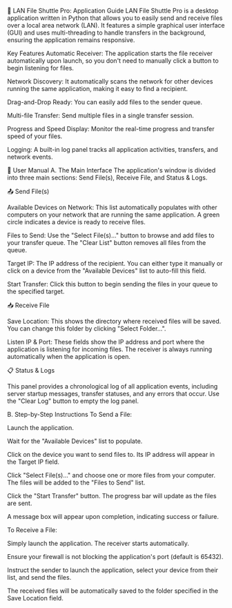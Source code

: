 🚀 LAN File Shuttle Pro: Application Guide
LAN File Shuttle Pro is a desktop application written in Python that allows you to easily send and receive files over a local area network (LAN). It features a simple graphical user interface (GUI) and uses multi-threading to handle transfers in the background, ensuring the application remains responsive.

Key Features
Automatic Receiver: The application starts the file receiver automatically upon launch, so you don't need to manually click a button to begin listening for files.

Network Discovery: It automatically scans the network for other devices running the same application, making it easy to find a recipient.

Drag-and-Drop Ready: You can easily add files to the sender queue.

Multi-file Transfer: Send multiple files in a single transfer session.

Progress and Speed Display: Monitor the real-time progress and transfer speed of your files.

Logging: A built-in log panel tracks all application activities, transfers, and network events.

📝 User Manual
A. The Main Interface
The application's window is divided into three main sections: Send File(s), Receive File, and Status & Logs.

📤 Send File(s)

Available Devices on Network: This list automatically populates with other computers on your network that are running the same application. A green circle indicates a device is ready to receive files.

Files to Send: Use the "Select File(s)..." button to browse and add files to your transfer queue. The "Clear List" button removes all files from the queue.

Target IP: The IP address of the recipient. You can either type it manually or click on a device from the "Available Devices" list to auto-fill this field.

Start Transfer: Click this button to begin sending the files in your queue to the specified target.

📥 Receive File

Save Location: This shows the directory where received files will be saved. You can change this folder by clicking "Select Folder...".

Listen IP & Port: These fields show the IP address and port where the application is listening for incoming files. The receiver is always running automatically when the application is open.

📋 Status & Logs

This panel provides a chronological log of all application events, including server startup messages, transfer statuses, and any errors that occur. Use the "Clear Log" button to empty the log panel.

B. Step-by-Step Instructions
To Send a File:

Launch the application.

Wait for the "Available Devices" list to populate.

Click on the device you want to send files to. Its IP address will appear in the Target IP field.

Click "Select File(s)..." and choose one or more files from your computer. The files will be added to the "Files to Send" list.

Click the "Start Transfer" button. The progress bar will update as the files are sent.

A message box will appear upon completion, indicating success or failure.

To Receive a File:

Simply launch the application. The receiver starts automatically.

Ensure your firewall is not blocking the application's port (default is 65432).

Instruct the sender to launch the application, select your device from their list, and send the files.

The received files will be automatically saved to the folder specified in the Save Location field.

